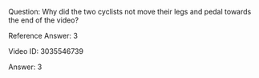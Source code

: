 Question: Why did the two cyclists not move their legs and pedal towards the end of the video?

Reference Answer: 3

Video ID: 3035546739

Answer: 3

